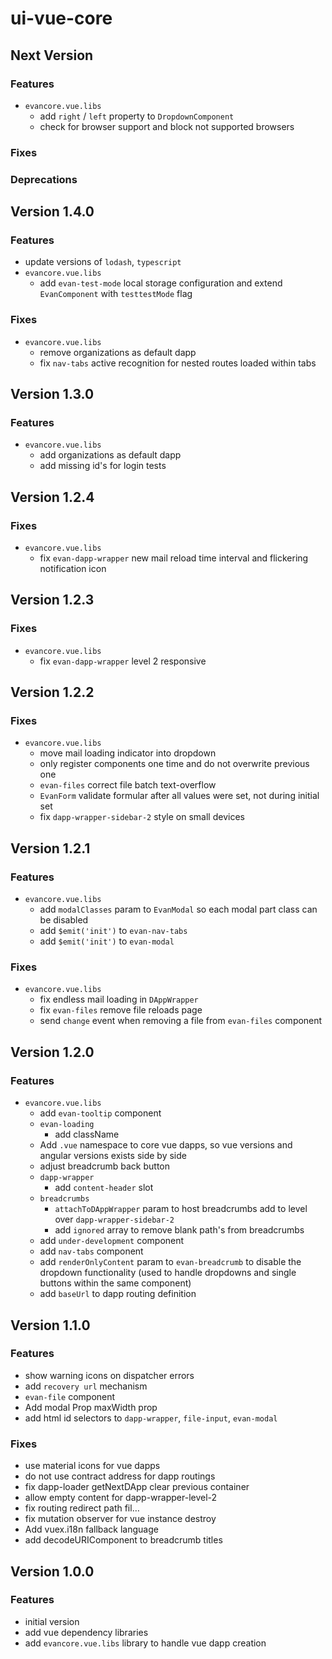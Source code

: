 # ui-vue-core

## Next Version
### Features
- `evancore.vue.libs`
  - add `right` / `left` property to `DropdownComponent`
  - check for browser support and block not supported browsers

### Fixes
### Deprecations


## Version 1.4.0
### Features
- update versions of `lodash`, `typescript`
- `evancore.vue.libs`
  - add `evan-test-mode` local storage configuration and extend `EvanComponent` with `testtestMode` flag
  
### Fixes
- `evancore.vue.libs`
  - remove organizations as default dapp
  - fix `nav-tabs` active recognition for nested routes loaded within tabs


## Version 1.3.0
### Features
- `evancore.vue.libs`
  - add organizations as default dapp
  - add missing id's for login tests


## Version 1.2.4
### Fixes
- `evancore.vue.libs`
  - fix `evan-dapp-wrapper` new mail reload time interval and flickering notification icon


## Version 1.2.3
### Fixes
- `evancore.vue.libs`
  - fix `evan-dapp-wrapper` level 2 responsive


## Version 1.2.2
### Fixes
- `evancore.vue.libs`
  - move mail loading indicator into dropdown
  - only register components one time and do not overwrite previous one
  - `evan-files` correct file batch text-overflow
  - `EvanForm` validate formular after all values were set, not during initial set
  - fix `dapp-wrapper-sidebar-2` style on small devices


## Version 1.2.1
### Features
- `evancore.vue.libs`
  - add `modalClasses` param to `EvanModal` so each modal part class can be disabled 
  - add `$emit('init')` to `evan-nav-tabs`
  - add `$emit('init')` to `evan-modal`

### Fixes
- `evancore.vue.libs`
  - fix endless mail loading in `DAppWrapper`
  - fix `evan-files` remove file reloads page 
  - send `change` event when removing a file from `evan-files` component


## Version 1.2.0
### Features
- `evancore.vue.libs`
  - add `evan-tooltip` component
  - `evan-loading`
    - add className
  - Add `.vue` namespace to core vue dapps, so vue versions and angular versions exists side by side
  - adjust breadcrumb back button
  - `dapp-wrapper`
    - add `content-header` slot
  - `breadcrumbs`
    - `attachToDAppWrapper` param to host breadcrumbs add to level over `dapp-wrapper-sidebar-2`
    - add `ignored` array to remove blank path's from breadcrumbs
  - add `under-development` component
  - add `nav-tabs` component
  - add `renderOnlyContent` param to `evan-breadcrumb` to disable the dropdown functionality
    (used to handle dropdowns and single buttons within the same component)
  - add `baseUrl` to dapp routing definition


## Version 1.1.0
### Features
- show warning icons on dispatcher errors
- add `recovery url` mechanism
- `evan-file` component
- Add modal Prop maxWidth prop
- add html id selectors to `dapp-wrapper`, `file-input`, `evan-modal`

### Fixes
- use material icons for vue dapps
- do not use contract address for dapp routings
- fix dapp-loader getNextDApp clear previous container
- allow empty content for dapp-wrapper-level-2
- fix routing redirect path fil…
- fix mutation observer for vue instance destroy
- Add vuex.i18n fallback language
- add decodeURIComponent to breadcrumb titles


## Version 1.0.0
### Features
- initial version
- add vue dependency libraries
- add `evancore.vue.libs` library to handle vue dapp creation

